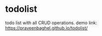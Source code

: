 # todolist
todo list with all CRUD operations.
demo link: https://praveenbaghel.github.io/todolist/
